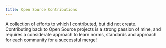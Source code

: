 ```yaml
---
title: Open Source Contributions
---
```


A collection of efforts to which I contributed, but did not create. Contributing back to Open Source projects is a strong passion of mine, and requires a considerate approach to learn norms, standards and approach for each community for a successful merge!
